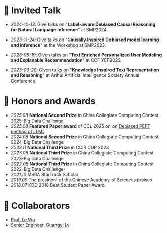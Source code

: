 # 💬 Invited Talk

- *2024-10-13*: Give talks on "**Label-aware Debiased Causal Reasoning for Natural Language Inference**"  at SMP2024. 

- *2023-11-24*: Give talks on "**Causally Inspired Debiased model learning and inference**" at the Workshop at SMP2023. 

- *2023-05-19*: Given talks on "**Text Enriched Personalized User Modeling and Explanable Recommendation**" at CCF YEF2023.

- *2023-03-20*: Given talks on "**Knowledge Inspired Text Representation and Reasoning**" at Anhui Artificial Intelligence Society Annual Conference



# 🥇 Honors and Awards

- *2025.08*  **National Second Prize** in China Collegiate Computing Contest 2025-Big Data Challenge
- *2025.08*  **Featured Paper award** of CCL 2025 on on <u>Debiased PEFT method of LLMs</u>  
- *2024.08*  **National Second Prize** in China Collegiate Computing Contest 2024-Big Data Challenge 
- *2023.11*  **National Third Prize** in CCIR CUP 2023
- *2023.08*  **National Third Prize** in China Collegiate Computing Contest 2023-Big Data Challenge 
- *2022.08*  **National Third Prize** in China Collegiate Computing Contest 2022-Big Data Challenge 
- *2021.10*  MSRA StarTrack Scholar
- *2019.09*  The president of the Chinese Academy of Sciences praises.
- *2018.07*  KDD 2018 Best Student Paper Award.



# 🤝 Collaborators

- [Prof. Le Wu](https://le-wu.com/)
- [Senior Engineer. Guangyi Lv](https://scholar.google.com/citations?user=5_Gzq6wAAAAJ&hl=en)